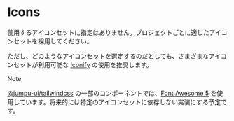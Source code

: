 # Icons

使用するアイコンセットに指定はありません。プロジェクトごとに適したアイコンセットを採用してください。

ただし、どのようなアイコンセットを選定するのだとしても、さまざまなアイコンセットが利用可能な [Iconify](https://iconify.design/docs/usage/) の使用を推奨します。

> [!NOTE]
>
> [@jumpu-ui/tailwindcss](https://www.npmjs.com/package/@jumpu-ui/tailwindcss) の一部のコンポーネントでは、[Font Awesome 5](https://fontawesome.com/v5/search) を使用しています。将来的には特定のアイコンセットに依存しない実装にする予定です。
